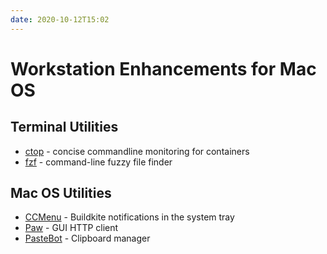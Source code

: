 ```yaml
---
date: 2020-10-12T15:02
---
```


# Workstation Enhancements for Mac OS

## Terminal Utilities
- [ctop](https://ctop.sh) - concise commandline monitoring for containers
- [fzf](https://github.com/junegunn/fzf) - command-line fuzzy file finder

## Mac OS Utilities
- [CCMenu](http://ccmenu.org/) - Buildkite notifications in the system tray
- [Paw](https://luckymarmot.com/paw) - GUI HTTP client
- [PasteBot](https://tapbots.com/pastebot/) - Clipboard manager

